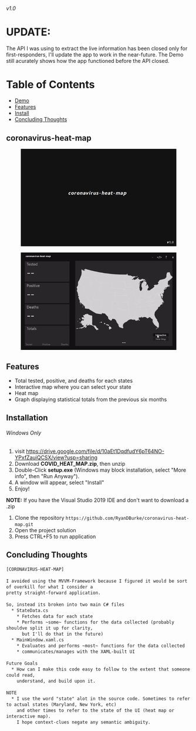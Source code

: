 ###### v1.0

# UPDATE: 
The API I was using to extract the live information has been closed only for first-responders, I'll update the app to work in the near-future. The Demo still acurately shows how the app functioned before the API closed.

# Table of Contents

* [Demo](#what)
* [Features](#cool)
* [Install](#install)
* [Concluding Thoughts](#thoughts)

## coronavirus-heat-map <a name="what"></a>
<figure>
  <img src="./coronavirus-heat-map/images/splashScreen.png" alt="demo">
</figure>
<figure>
  <img src="./demo_gif.gif" alt="demo">
</figure>

## Features <a name="cool"></a>
* Total tested, positive, and deaths for each states
* Interactive map where you can select your state
* Heat map
* Graph displaying statistical totals from the previous six months

## Installation <a name="install"></a>
###### Windows Only
1. visit https://drive.google.com/file/d/10aEt1DqdfudY6pT64NO-YPxfZauiQCSX/view?usp=sharing
2. Download **COVID_HEAT_MAP.zip**, then unzip
3. Double-Click **setup.exe** (Windows may block installation, select "More info", then "Run Anyway").
4. A window will appear, select "Install"
5. Enjoy!

**NOTE:** If you have the Visual Studio 2019 IDE and don't want to download a .zip
1. Clone the repository ```https://github.com/RyanDBurke/coronavirus-heat-map.git```
2. Open the project solution
3. Press CTRL+F5 to run application

## Concluding Thoughts<a name="thoughts"></a>
```
[CORONAVIRUS-HEAT-MAP]

I avoided using the MVVM-Framework because I figured it would be sort of overkill for what I consider a 
pretty straight-forward application.

So, instead its broken into two main C# files
  * StateData.cs
    * Fetches data for each state
    * Performs ~some~ functions for the data collected (probably shouldve split it up for clarity, 
      but I'll do that in the future)
  * MainWindow.xaml.cs
    * Evaluates and performs ~most~ functions for the data collected
    * communicates/manages with the XAML-built UI

Future Goals
  * How can I make this code easy to follow to the extent that someone could read, 
    understand, and build upon it.

NOTE
  * I use the word "state" alot in the source code. Sometimes to refer to actual states (Maryland, New York, etc) 
    and other times to refer to the state of the UI (heat map or interactive map). 
    I hope context-clues negate any semantic ambiguity.
```
